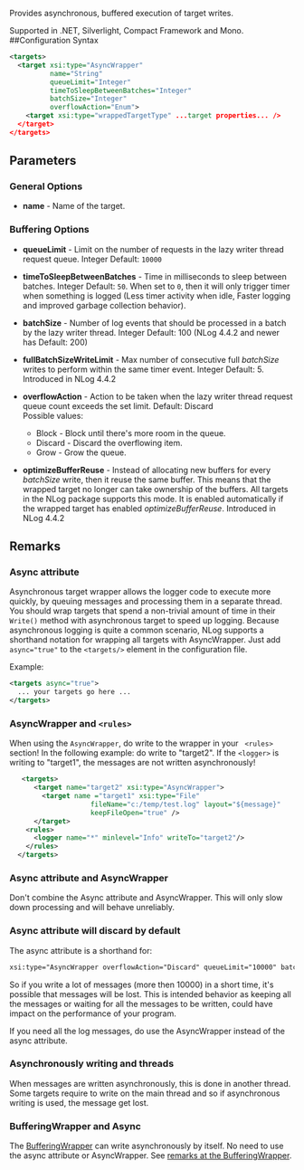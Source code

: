 Provides asynchronous, buffered execution of target writes. 

Supported in .NET, Silverlight, Compact Framework and Mono.
##Configuration Syntax

```xml
<targets>
  <target xsi:type="AsyncWrapper"
          name="String"
          queueLimit="Integer"
          timeToSleepBetweenBatches="Integer"
          batchSize="Integer"
          overflowAction="Enum">
    <target xsi:type="wrappedTargetType" ...target properties... />
  </target>
</targets>
```

## Parameters

### General Options
* **name** - Name of the target.

### Buffering Options
* **queueLimit** - Limit on the number of requests in the lazy writer thread request queue. Integer Default: `10000`

* **timeToSleepBetweenBatches** - Time in milliseconds to sleep between batches. Integer Default: `50`. When set to `0`, then it will only trigger timer when something is logged (Less timer activity when idle, Faster logging and improved garbage collection behavior).

* **batchSize** - Number of log events that should be processed in a batch by the lazy writer thread. Integer Default: 100 (NLog 4.4.2 and newer has Default: 200)

* **fullBatchSizeWriteLimit** - Max number of consecutive full _batchSize_ writes to perform within the same timer event. Integer Default: 5. Introduced in NLog 4.4.2

* **overflowAction** - Action to be taken when the lazy writer thread request queue count exceeds the set limit. Default: Discard  
Possible values:  
  * Block - Block until there's more room in the queue.  
  * Discard - Discard the overflowing item.
  * Grow - Grow the queue.

* **optimizeBufferReuse** - Instead of allocating new buffers for every _batchSize_ write, then it reuse the same buffer. This means that the wrapped target no longer can take ownership of the buffers. All targets in the NLog package supports this mode. It is enabled automatically if the wrapped target has enabled _optimizeBufferReuse_. Introduced in NLog 4.4.2

## Remarks

### Async attribute
Asynchronous target wrapper allows the logger code to execute more quickly, by queuing messages and processing them in a separate thread. You should wrap targets that spend a non-trivial amount of time in their `Write()` method with asynchronous target to speed up logging. Because asynchronous logging is quite a common scenario, NLog supports a shorthand notation for wrapping all targets with AsyncWrapper. Just add `async="true"` to the `<targets/>` element in the configuration file.

Example:
```xml
<targets async="true"> 
  ... your targets go here ...
</targets>
```

### AsyncWrapper and `<rules>`

When using the `AsyncWrapper`, do write to the wrapper in your ` <rules>` section! In the following example: do write to 
"target2". If the `<logger>` is writing to "target1", the messages are not written asynchronously!

```xml 
   <targets>
      <target name="target2" xsi:type="AsyncWrapper">
        <target name ="target1" xsi:type="File"
                    fileName="c:/temp/test.log" layout="${message}"
                    keepFileOpen="true" />
      </target>
    <rules>
      <logger name="*" minlevel="Info" writeTo="target2"/>
    </rules>
  </targets> 
```

### Async attribute and AsyncWrapper 
Don't combine the Async attribute and AsyncWrapper. This will only slow down processing and will behave unreliably.

### Async attribute will discard by default
The async attribute is a shorthand for:

```xml
xsi:type="AsyncWrapper overflowAction="Discard" queueLimit="10000" batchSize="100" timeToSleepBetweenBatches="50"
```

So if you write a lot of messages (more then 10000) in a short time, it's possible that messages will be lost. This is intended behavior as keeping all the messages or waiting for all the messages to be written, could have impact on the performance of your program.

If you need all the log messages, do use the AsyncWrapper instead of the async attribute. 

### Asynchronously writing and threads

When messages are written asynchronously, this is done in another thread. Some targets require to write on the main thread and so if asynchronous writing is used, the message get lost.

### BufferingWrapper and Async
The [BufferingWrapper](https://github.com/NLog/NLog/wiki/BufferingWrapper-target) can write asynchronously by itself. No need to use the async attribute or AsyncWrapper. See [remarks at the BufferingWrapper](https://github.com/NLog/NLog/wiki/BufferingWrapper-target#buffer-and-asynchronously-writing).